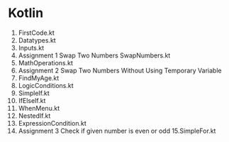 # Kotlin

1. FirstCode.kt
2. Datatypes.kt
3. Inputs.kt
4. Assignment 1 Swap Two Numbers SwapNumbers.kt
5. MathOperations.kt
6. Assignment 2 Swap Two Numbers Without Using Temporary Variable
7. FindMyAge.kt
8. LogicConditions.kt
9. SimpleIf.kt
10. IfElseIf.kt
11. WhenMenu.kt
12. NestedIf.kt
13. ExpressionCondition.kt
14. Assignment 3 Check if given number is even or odd
15.SimpleFor.kt